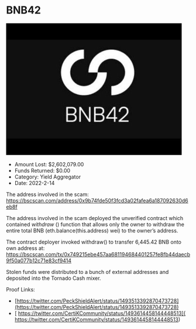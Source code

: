 # BNB42
![BNB42](/rektimages/BNB42.png)
- Amount Lost: $2,602,079.00
- Funds Returned: $0.00
- Category: Yield Aggregator
- Date: 2022-2-14

The address involved in the scam:  
https://bscscan.com/address/0x9b74fde50f3fcd3a02fafea6a187092630d6eb8f  
  
The address involved in the scam deployed the unverified contract which contained _withdraw_ () function that allows only the owner to withdraw the entire total BNB (eth.balance(this.address) wei) to the owner’s address.  
  
The contract deployer invoked withdraw() to transfer 6,445.42 BNB onto own address at:  
https://bscscan.com/tx/0x749215ebe457aa681194684401257fe8fb44daecb9f50a077b12c71e83cf9414  
  
Stolen funds were distributed to a bunch of external addresses and deposited into the Tornado Cash mixer.


Proof Links:
- [https://twitter.com/PeckShieldAlert/status/1493513392870473728](https://twitter.com/PeckShieldAlert/status/1493513392870473728)
- [ https://twitter.com/CertiKCommunity/status/1493614458144448513]( https://twitter.com/CertiKCommunity/status/1493614458144448513)



